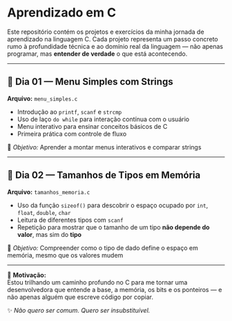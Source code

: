 # Aprendizado em C

Este repositório contém os projetos e exercícios da minha jornada de aprendizado na linguagem C. Cada projeto representa um passo concreto rumo à profundidade técnica e ao domínio real da linguagem — não apenas programar, mas **entender de verdade** o que está acontecendo.

---

## 📅 Dia 01 — Menu Simples com Strings

**Arquivo:** `menu_simples.c`

- Introdução ao `printf`, `scanf` e `strcmp`
- Uso de laço `do while` para interação contínua com o usuário
- Menu interativo para ensinar conceitos básicos de C
- Primeira prática com controle de fluxo

🧠 *Objetivo:* Aprender a montar menus interativos e comparar strings

---

## 📅 Dia 02 — Tamanhos de Tipos em Memória

**Arquivo:** `tamanhos_memoria.c`

- Uso da função `sizeof()` para descobrir o espaço ocupado por `int`, `float`, `double`, `char`
- Leitura de diferentes tipos com `scanf`
- Repetição para mostrar que o tamanho de um tipo **não depende do valor**, mas sim do **tipo**

🧠 *Objetivo:* Compreender como o tipo de dado define o espaço em memória, mesmo que os valores mudem

---

📌 **Motivação:**  
Estou trilhando um caminho profundo no C para me tornar uma desenvolvedora que entende a base, a memória, os bits e os ponteiros — e não apenas alguém que escreve código por copiar.

✨ *Não quero ser comum. Quero ser insubstituível.*
